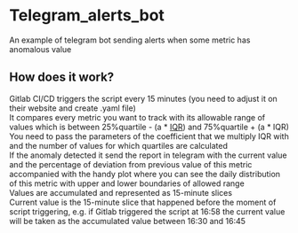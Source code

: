 # Telegram_alerts_bot
An example of telegram bot sending alerts when some metric has anomalous value

## How does it work?
Gitlab CI/CD triggers the script every 15 minutes (you need to adjust it on their website and create .yaml file)<br/>
It compares every metric you want to track with its allowable range of values which is between 25%quartile - (a * [IQR](shorturl.at/oDIT2)) and 75%quartile + (a * IQR)<br/>
You need to pass the parameters of the coefficient that we multiply IQR with and the number of values for which quartiles are calculated<br/>
If the anomaly detected it send the report in telegram with the current value and the percentage of deviation from previous value of this metric accompanied with the handy plot where you can see the daily distribution of this metric with upper and lower boundaries of allowed range<br/>
Values are accumulated and represented as 15-minute slices<br/>
Current value is the 15-minute slice that happened before the moment of script triggering, e.g. if Gitlab triggered the script at 16:58 the current value will be taken as the accumulated value between 16:30 and 16:45

